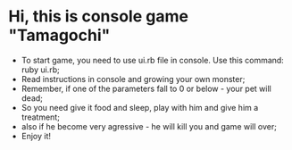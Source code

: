# Hi, this is console game "Tamagochi"
* To start game, you need to use ui.rb file in console. Use this command: ruby ui.rb;
* Read instructions in console and growing your own monster;
* Remember, if one of the parameters fall to 0 or below - your pet will dead;
* So you need give it food and sleep, play with him and give him a treatment;
* also if he become very agressive - he will kill you and game will over;
* Enjoy it!